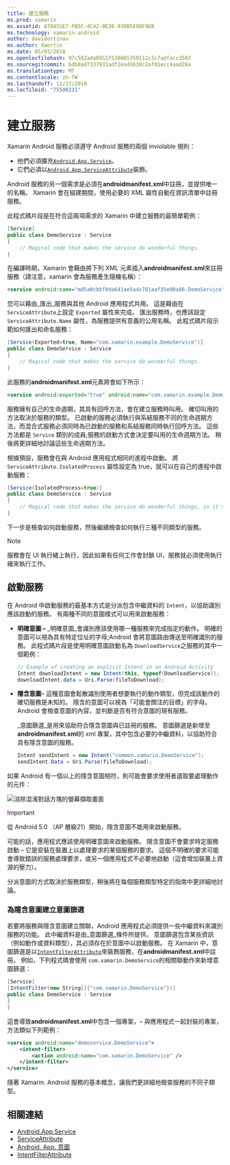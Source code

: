 ```yaml
---
title: 建立服務
ms.prod: xamarin
ms.assetid: A78A55E7-FB5C-4C42-8E3E-939B5E98F9EB
ms.technology: xamarin-android
author: davidortinau
ms.author: daortin
ms.date: 05/03/2018
ms.openlocfilehash: 97c582ada0951f530885359112c3c7adfacc3502
ms.sourcegitcommit: bdb8ad7337931adf2ea45b10c2af81ecc4aad26a
ms.translationtype: MT
ms.contentlocale: zh-TW
ms.lasthandoff: 12/27/2019
ms.locfileid: "75500231"
---
```

# <a name="creating-a-service"></a>建立服務

Xamarin Android 服務必須遵守 Android 服務的兩個 inviolable 規則：

- 他們必須擴充[`Android.App.Service`](xref:Android.App.Service)。
- 它們必須以[`Android.App.ServiceAttribute`](xref:Android.App.ServiceAttribute)裝飾。

Android 服務的另一個需求是必須在**androidmanifest.xml**中註冊，並提供唯一的名稱。 Xamarin 會在組建期間，使用必要的 XML 屬性自動在資訊清單中註冊服務。

此程式碼片段是在符合這兩項需求的 Xamarin 中建立服務的最簡單範例：  

```csharp
[Service]
public class DemoService : Service
{
    // Magical code that makes the service do wonderful things.
}
```

在編譯時期，Xamarin 會藉由將下列 XML 元素插入**androidmanifest.xml**來註冊服務（請注意，xamarin 會為服務產生隨機名稱）：

```xml
<service android:name="md5a0cbbf8da641ae5a4c781aaf35e00a86.DemoService" />
```

您可以藉由_匯出_服務與其他 Android 應用程式共用。 這是藉由在 `ServiceAttribute`上設定 `Exported` 屬性來完成。 匯出服務時，也應該設定 `ServiceAttribute.Name` 屬性，為服務提供有意義的公用名稱。 此程式碼片段示範如何匯出和命名服務：

```csharp
[Service(Exported=true, Name="com.xamarin.example.DemoService")]
public class DemoService : Service
{
    // Magical code that makes the service do wonderful things.
}
```

此服務的**androidmanifest.xml**元素將會如下所示：

```xml
<service android:exported="true" android:name="com.xamarin.example.DemoService" />
```

服務擁有自己的生命週期，其具有回呼方法，會在建立服務時叫用。 確切叫用的方法取決於服務的類型。 已啟動的服務必須執行與系結服務不同的生命週期方法，而混合式服務必須同時為已啟動的服務和系結服務同時執行回呼方法。 這些方法都是 `Service` 類別的成員;服務的啟動方式會決定要叫用的生命週期方法。 稍後將更詳細地討論這些生命週期方法。

根據預設，服務會在與 Android 應用程式相同的進程中啟動。 將 `ServiceAttribute.IsolatedProcess` 屬性設定為 true，就可以在自己的進程中啟動服務：

```csharp
[Service(IsolatedProcess=true)]
public class DemoService : Service
{
    // Magical code that makes the service do wonderful things, in it's own process!
}
```

下一步是檢查如何啟動服務，然後繼續檢查如何執行三種不同類型的服務。

> [!NOTE]
> 服務會在 UI 執行緒上執行，因此如果有任何工作會封鎖 UI，服務就必須使用執行緒來執行工作。

## <a name="starting-a-service"></a>啟動服務

在 Android 中啟動服務的最基本方式是分派包含中繼資料的 `Intent`，以協助識別應該啟動的服務。 有兩種不同的意圖樣式可以用來啟動服務：

- **明確意圖 &ndash;** _明確意圖_會識別應該使用哪一種服務來完成指定的動作。 明確的意圖可以視為具有特定位址的字母;Android 會將意圖路由傳送至明確識別的服務。 此程式碼片段是使用明確意圖啟動名為 `DownloadService`之服務的其中一個範例：

    ```csharp
    // Example of creating an explicit Intent in an Android Activity
    Intent downloadIntent = new Intent(this, typeof(DownloadService));
    downloadIntent.data = Uri.Parse(fileToDownload);
    ```

- **隱含意圖**&ndash; 這種意圖會鬆散識別使用者想要執行的動作類型，但完成該動作的確切服務是未知的。 隱含的意圖可以視為「可能會關注的目標」的字母。
    Android 會檢查意圖的內容，並判斷是否有符合意圖的現有服務。

    _意圖篩選_是用來協助符合隱含意圖與已註冊的服務。 意圖篩選是新增至**androidmanifest.xml**的 xml 專案，其中包含必要的中繼資料，以協助符合具有隱含意圖的服務。

    ```csharp
    Intent sendIntent = new Intent("common.xamarin.DemoService");
    sendIntent.Data = Uri.Parse(fileToDownload);
    ```

如果 Android 有一個以上的隱含意圖相符，則可能會要求使用者選取要處理動作的元件：

![消除混淆對話方塊的螢幕擷取畫面](images/creating-a-service-01.png "消除混淆對話方塊的螢幕擷取畫面")

> [!IMPORTANT]
> 從 Android 5.0 （AP 層級21）開始，隱含意圖不能用來啟動服務。

可能的話，應用程式應該使用明確意圖來啟動服務。 隱含意圖不會要求特定服務啟動 &ndash; 它是安裝在裝置上以處理要求的某個服務的要求。 這個不明確的要求可能會導致錯誤的服務處理要求，或另一個應用程式不必要地啟動（這會增加裝置上資源的壓力）。

分派意圖的方式取決於服務類型，稍後將在每個服務類型特定的指南中更詳細地討論。

### <a name="creating-an-intent-filter-for-implicit-intents"></a>為隱含意圖建立意圖篩選

若要將服務與隱含意圖建立關聯，Android 應用程式必須提供一些中繼資料來識別服務的功能。 此中繼資料是由_意圖篩選_條件所提供。 意圖篩選包含某些資訊（例如動作或資料類型），其必須存在於意圖中以啟動服務。 在 Xamarin 中，意圖篩選是以[`IntentFilterAttribute`](xref:Android.App.IntentFilterAttribute)來裝飾服務，在**androidmanifest.xml**中註冊。 例如，下列程式碼會使用 `com.xamarin.DemoService`的相關聯動作來新增意圖篩選：

```csharp
[Service]
[IntentFilter(new String[]{"com.xamarin.DemoService"})]
public class DemoService : Service
{
}
```

這會導致**androidmanifest.xml**中包含一個專案，&ndash; 與應用程式一起封裝的專案，方法類似下列範例：

```xml
<service android:name="demoservice.DemoService">
    <intent-filter>
        <action android:name="com.xamarin.DemoService" />
    </intent-filter>
</service>
```

隨著 Xamarin. Android 服務的基本概念，讓我們更詳細地檢查服務的不同子類型。

## <a name="related-links"></a>相關連結

- [Android.App.Service](xref:Android.App.Service)
- [ServiceAttribute](xref:Android.App.ServiceAttribute)
- [Android. App. 意圖](xref:Android.Content.Intent)
- [IntentFilterAttribute](xref:Android.App.IntentFilterAttribute)
